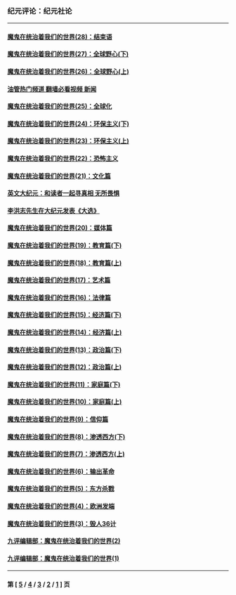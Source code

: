 ### 纪元评论：纪元社论
---
#### [魔鬼在统治着我们的世界(28)：结束语](../../pages/nsc422/n10936246.md?09260330) 
#### [魔鬼在统治着我们的世界(27)：全球野心(下)](../../pages/nsc422/n10928319.md?09260330) 
#### [魔鬼在统治着我们的世界(26)：全球野心(上)](../../pages/nsc422/n10900318.md?09260330) 
#### [油管热门频道 翻墙必看视频 新闻](ok?09260330)
#### [魔鬼在统治着我们的世界(25)：全球化](../../pages/nsc422/n10788205.md?09260330) 
#### [魔鬼在统治着我们的世界(24)：环保主义(下)](../../pages/nsc422/n10695307.md?09260330) 
#### [魔鬼在统治着我们的世界(23)：环保主义(上)](../../pages/nsc422/n10688613.md?09260330) 
#### [魔鬼在统治着我们的世界(22)：恐怖主义](../../pages/nsc422/n10614727.md?09260330) 
#### [魔鬼在统治着我们的世界(21)：文化篇](../../pages/nsc422/n10597706.md?09260330) 
#### [英文大纪元：和读者一起寻真相 无所畏惧](../../pages/nsc422/n12542027.md?09260330) 
#### [李洪志先生在大纪元发表《大选》](../../pages/nsc422/n12534746.md?09260330) 
#### [魔鬼在统治着我们的世界(20)：媒体篇](../../pages/nsc422/n10586579.md?09260330) 
#### [魔鬼在统治着我们的世界(19)：教育篇(下)](../../pages/nsc422/n10564808.md?09260330) 
#### [魔鬼在统治着我们的世界(18)：教育篇(上)](../../pages/nsc422/n10526970.md?09260330) 
#### [魔鬼在统治着我们的世界(17)：艺术篇](../../pages/nsc422/n10499093.md?09260330) 
#### [魔鬼在统治着我们的世界(16)：法律篇](../../pages/nsc422/n10485969.md?09260330) 
#### [魔鬼在统治着我们的世界(15)：经济篇(下)](../../pages/nsc422/n10469975.md?09260330) 
#### [魔鬼在统治着我们的世界(14)：经济篇(上)](../../pages/nsc422/n10457370.md?09260330) 
#### [魔鬼在统治着我们的世界(13)：政治篇(下)](../../pages/nsc422/n10448270.md?09260330) 
#### [魔鬼在统治着我们的世界(12)：政治篇(上)](../../pages/nsc422/n10444576.md?09260330) 
#### [魔鬼在统治着我们的世界(11)：家庭篇(下)](../../pages/nsc422/n10440961.md?09260330) 
#### [魔鬼在统治着我们的世界(10)：家庭篇(上)](../../pages/nsc422/n10435448.md?09260330) 
#### [魔鬼在统治着我们的世界(9)：信仰篇](../../pages/nsc422/n10432159.md?09260330) 
#### [魔鬼在统治着我们的世界(8)：渗透西方(下)](../../pages/nsc422/n10429603.md?09260330) 
#### [魔鬼在统治着我们的世界(7)：渗透西方(上)](../../pages/nsc422/n10426013.md?09260330) 
#### [魔鬼在统治着我们的世界(6)：输出革命](../../pages/nsc422/n10421536.md?09260330) 
#### [魔鬼在统治着我们的世界(5)：东方杀戮](../../pages/nsc422/n10417707.md?09260330) 
#### [魔鬼在统治着我们的世界(4)：欧洲发端](../../pages/nsc422/n10414890.md?09260330) 
#### [魔鬼在统治着我们的世界(3)：毁人36计](../../pages/nsc422/n10411583.md?09260330) 
#### [九评编辑部：魔鬼在统治着我们的世界(2)](../../pages/nsc422/n10410036.md?09260330) 
#### [九评编辑部：魔鬼在统治着我们的世界(1)](../../pages/nsc422/n10406825.md?09260330) 

---
#### 第 [ [5](./5.md?09260330) / [4](./4.md?09260330) / [3](./3.md?09260330) / [2](./2.md?09260330) / [1](./1.md?09260330) ] 页
